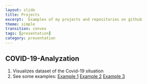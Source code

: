```yaml
---
layout: slide
title: Projects
excerpt:  Examples of my projects and repositories on github
theme: simple
transition: convex
tags: [presentation]
category: presentation
---
```

<section data-markdown>

## COVID-19-Analyzation
1. Visualizes dataset of the Covid-19 situation
2. See some examples:
[Example 1](https://github.com/m1ghtfr3e/m1ghtfr3e.github.io/blob/master/images/conf-dead.jpg)
[Example 2](https://github.com/m1ghtfr3e/m1ghtfr3e.github.io/blob/master/images/conf-rec-CN.jpeg)
[Example 3](https://github.com/m1ghtfr3e/m1ghtfr3e.github.io/blob/master/images/conf-GER.png)
